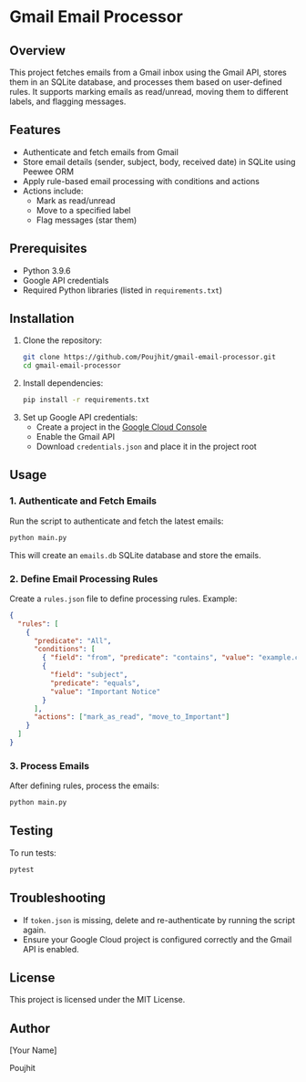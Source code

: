 # Gmail Email Processor

## Overview

This project fetches emails from a Gmail inbox using the Gmail API, stores them in an SQLite database, and processes them based on user-defined rules. It supports marking emails as read/unread, moving them to different labels, and flagging messages.

## Features

- Authenticate and fetch emails from Gmail
- Store email details (sender, subject, body, received date) in SQLite using Peewee ORM
- Apply rule-based email processing with conditions and actions
- Actions include:
  - Mark as read/unread
  - Move to a specified label
  - Flag messages (star them)

## Prerequisites

- Python 3.9.6
- Google API credentials
- Required Python libraries (listed in `requirements.txt`)

## Installation

1. Clone the repository:
   ```bash
   git clone https://github.com/Poujhit/gmail-email-processor.git
   cd gmail-email-processor
   ```
2. Install dependencies:
   ```bash
   pip install -r requirements.txt
   ```
3. Set up Google API credentials:
   - Create a project in the [Google Cloud Console](https://console.cloud.google.com/)
   - Enable the Gmail API
   - Download `credentials.json` and place it in the project root

## Usage

### 1. Authenticate and Fetch Emails

Run the script to authenticate and fetch the latest emails:

```bash
python main.py
```

This will create an `emails.db` SQLite database and store the emails.

### 2. Define Email Processing Rules

Create a `rules.json` file to define processing rules. Example:

```json
{
  "rules": [
    {
      "predicate": "All",
      "conditions": [
        { "field": "from", "predicate": "contains", "value": "example.com" },
        {
          "field": "subject",
          "predicate": "equals",
          "value": "Important Notice"
        }
      ],
      "actions": ["mark_as_read", "move_to_Important"]
    }
  ]
}
```

### 3. Process Emails

After defining rules, process the emails:

```bash
python main.py
```

## Testing

To run tests:

```bash
pytest
```

## Troubleshooting

- If `token.json` is missing, delete and re-authenticate by running the script again.
- Ensure your Google Cloud project is configured correctly and the Gmail API is enabled.

## License

This project is licensed under the MIT License.

## Author

[Your Name]

Poujhit

